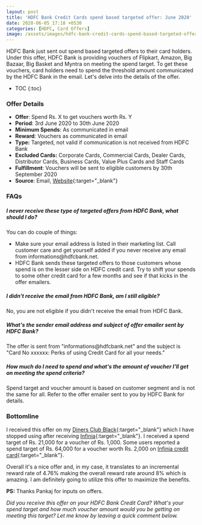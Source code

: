 ```yaml
---
layout: post
title: 'HDFC Bank Credit Cards spend based targeted offer: June 2020'
date: 2020-06-05 17:18 +0530
categories: [HDFC, Card Offers]
image: /assets/images/hdfc-bank-credit-cards-spend-based-targeted-offer-june-2020.jpg
---
```


HDFC Bank just sent out spend based targeted offers to their card holders. Under this offer, HDFC Bank is providing vouchers of Flipkart, Amazon, Big Bazaar, Big Basket and Myntra on meeting the spend target. To get these vouchers, card holders need to spend the threshold amount communicated by the HDFC Bank in the email. Let's delve into the details of the offer.

<!-- prettier-ignore -->
* TOC
{:toc}

### Offer Details

- **Offer**: Spend Rs. X to get vouchers worth Rs. Y
- **Period**: 3rd June 2020 to 30th June 2020
- **Minimum Spends**: As communicated in email
- **Reward**: Vouchers as communicated in email
- **Type:** Targeted, not valid if communication is not received from HDFC Bank
- **Excluded Cards:** Corporate Cards, Commercial Cards, Dealer Cards, Distributor Cards, Business Cards, Value Plus Cards and Staff Cards
- **Fulfillment**: Vouchers will be sent to eligible customers by 30th September 2020
- **Source**: Email, [Website](https://offers.smartbuy.hdfcbank.com/offer_details/15296){:target="\_blank"}

### FAQs

<div itemscope itemtype="https://schema.org/FAQPage">
 <div itemscope itemprop="mainEntity" itemtype="https://schema.org/Question">
    <h5 itemprop="name">I never receive these type of targeted offers from HDFC Bank, what should I do?</h5>
    <div itemscope itemprop="acceptedAnswer" itemtype="https://schema.org/Answer">
       <div itemprop="text">
          You can do couple of things:
          <ul><li>Make sure your email address is listed in their marketing list. Call customer care and get yourself added if you never receive any email from informations@hdfcbank.net.</li><li>HDFC Bank sends these targeted offers to those customers whose spend is on the lesser side on HDFC credit card. Try to shift your spends to some other credit card for a few months and see if that kicks in the offer emailers.</li></ul>
       </div>
    </div>
 </div>
 <div itemscope itemprop="mainEntity" itemtype="https://schema.org/Question">
    <h5 itemprop="name">I didn't receive the email from HDFC Bank, am I still eligible?</h5>
    <div itemscope itemprop="acceptedAnswer" itemtype="https://schema.org/Answer">
       <div itemprop="text">
          No, you are not eligible if you didn't receive the email from HDFC Bank.
       </div>
    </div>
 </div>
 <div itemscope itemprop="mainEntity" itemtype="https://schema.org/Question">
    <h5 itemprop="name">What's the sender email address and subject of offer emailer sent by HDFC Bank?</h5>
    <div itemscope itemprop="acceptedAnswer" itemtype="https://schema.org/Answer">
       <div itemprop="text">
          The offer is sent from "informations@hdfcbank.net" and the subject is "Card No xxxxxx: Perks of using Credit Card for all your needs."
       </div>
    </div>
 </div>
 <div itemscope itemprop="mainEntity" itemtype="https://schema.org/Question">
    <h5 itemprop="name">How much do I need to spend and what's the amount of voucher I'll get on meeting the spend criteria?</h5>
    <div itemscope itemprop="acceptedAnswer" itemtype="https://schema.org/Answer">
       <div itemprop="text">
          Spend target and voucher amount is based on customer segment and is not the same for all. Refer to the offer emailer sent to you by HDFC Bank for details.
       </div>
    </div>
 </div>
</div>
 
### Bottomline
 
I received this offer on my [Diners Club Black](/hdfc-diners-club-black-credit-card-review/){:target="\_blank"} which I have stopped using after receiving [Infinia](/hdfc-bank-infinia-credit-card-upgrade-experience/){:target="\_blank"}. I received a spend target of Rs. 21,000 for a voucher of Rs. 1,000. Some users reported a spend target of Rs. 64,000 for a voucher worth Rs. 2,000 on [Infinia credit card](/hdfc-bank-infinia-credit-card-review/){:target="\_blank"}.
 
Overall it's a nice offer and, in my case, it translates to an incremental reward rate of 4.76% making the overall reward rate around 8% which is amazing. I am definitely going to utilize this offer to maximize the benefits.
 
**PS:** Thanks Pankaj for inputs on offers.
 
_Did you receive this offer on your HDFC Bank Credit Card? What's your spend target and how much voucher amount would you be getting on meeting this target? Let me know by leaving a quick comment below._
